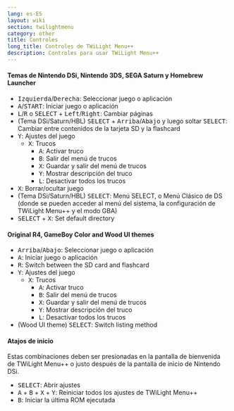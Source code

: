 ```yaml
---
lang: es-ES
layout: wiki
section: twilightmenu
category: other
title: Controles
long_title: Controles de TWiLight Menu++
description: Controles para usar TWiLight Menu++
---
```


#### Temas de Nintendo DSi, Nintendo 3DS, SEGA Saturn y Homebrew Launcher
- <kbd>Izquierda</kbd>/<kbd>Derecha</kbd>: Seleccionar juego o aplicación
- <kbd class="face">A</kbd>/<kbd>START</kbd>: Iniciar juego o aplicación
- <kbd class="l">L</kbd>/<kbd class="r">R</kbd> o <kbd>SELECT</kbd> + <kbd>Left</kbd>/<kbd>Right</kbd>: Cambiar páginas
- (Tema DSi/Saturn/HBL) <kbd>SELECT</kbd> + <kbd>Arriba</kbd>/<kbd>Abajo</kbd> y luego soltar <kbd>SELECT</kbd>: Cambiar entre contenidos de la tarjeta SD y la flashcard
- <kbd class="face">Y</kbd>: Ajustes del juego
    - <kbd class="face">X</kbd>: Trucos
        - <kbd class="face">A</kbd>: Activar truco
        - <kbd class="face">B</kbd>: Salir del menú de trucos
        - <kbd class="face">X</kbd>: Guardar y salir del menú de trucos
        - <kbd class="face">Y</kbd>: Mostrar descripción del truco
        - <kbd class="l">L</kbd>: Desactivar todos los trucos
- <kbd class="face">X</kbd>: Borrar/ocultar juego
- (Tema DSi/Saturn/HBL) <kbd>SELECT</kbd>: Menú SELECT, o Menú Clásico de DS (donde se pueden acceder al menú del sistema, la configuración de TWiLight Menu++ y el modo GBA)
- <kbd>SELECT</kbd> + <kbd class="face">X</kbd>: Set default directory

#### Original R4, GameBoy Color and Wood UI themes
- <kbd>Arriba</kbd>/<kbd>Abajo</kbd>: Seleccionar juego o aplicación
- <kbd class="face">A</kbd>: Iniciar juego o aplicación
- <kbd class="r">R</kbd>: Switch between the SD card and flashcard
- <kbd class="face">Y</kbd>: Ajustes del juego
    - <kbd class="face">X</kbd>: Trucos
        - <kbd class="face">A</kbd>: Activar truco
        - <kbd class="face">B</kbd>: Salir del menú de trucos
        - <kbd class="face">X</kbd>: Guardar y salir del menú de trucos
        - <kbd class="face">Y</kbd>: Mostrar descripción del truco
        - <kbd class="l">L</kbd>: Desactivar todos los trucos
- (Wood UI theme) <kbd>SELECT</kbd>: Switch listing method

#### Atajos de inicio
Estas combinaciones deben ser presionadas en la pantalla de bienvenida de TWiLight Menu++ o justo después de la pantalla de inicio de Nintendo DSi.

- <kbd>SELECT</kbd>: Abrir ajustes
- <kbd class="face">A</kbd> + <kbd class="face">B</kbd> + <kbd class="face">X</kbd> + <kbd class="face">Y</kbd>: Reiniciar todos los ajustes de TWiLight Menu++
- <kbd class="face">B</kbd>: Iniciar la última ROM ejecutada
